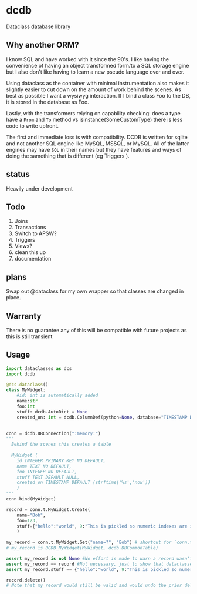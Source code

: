 # dcdb


Dataclass database library

## Why another ORM?

I know SQL and have worked with it since the 90's.  I like having the convenience
of having an object transformed form/to a SQL storage engine but I also don't
like having to learn a new pseudo language over and over.

Using dataclass as the container with minimal instrumentation also makes it slightly 
easier to cut down on the amount of work behind the scenes.  As best as possible I want
a wysiwyg interaction.  If I bind a class Foo to the DB, it is stored in the database as
Foo.

Lastly, with the transformers relying on capability checking: does a type have a `From` and `To` method vs isinstance(SomeCustomType) 
there is less code to write upfront.

The first and immediate loss is with compatibility.  DCDB is written for sqlite and not another
SQL engine like MySQL, MSSQL, or MySQL.   All of the latter engines may have `SQL` in their
names but they have features and ways of doing the samething that is different (eg Triggers ).

## status

Heavily under development


## Todo


1. Joins    
2. Transactions  
3. Switch to APSW?
4. Triggers
5. Views?
6. clean this up
7. documentation


## plans


Swap out @dataclass for my own wrapper so that classes 
are changed in place.


## Warranty


There is no guarantee any of this will be compatible with future 
projects as this is still transient



## Usage


```python
import dataclasses as dcs
import dcdb

@dcs.dataclass()
class MyWidget:
    #id: int is automatically added
    name:str
    foo:int
    stuff: dcdb.AutoDict = None
    created_on: int = dcdb.ColumnDef(python=None, database="TIMESTAMP DEFAULT (strftime('%s','now'))")
    

conn = dcdb.DBConnection(":memory:")
"""
  Behind the scenes this creates a table
  
  MyWidget (
    id INTEGER PRIMARY KEY NO DEFAULT, 
    name TEXT NO DEFAULT,
    foo INTEGER NO DEFAULT,
    stuff TEXT DEFAULT NULL,
    created_on TIMESTAMP DEFAULT (strftime('%s','now'))
    )
"""
conn.bind(MyWidget)

record = conn.t.MyWidget.Create(
    name="Bob", 
    foo=123, 
    stuff={"hello":"world", 9:"This is pickled so numeric indexes are integers"}
    )
    
my_record = conn.t.MyWidget.Get("name=?", "Bob") # shortcut for `conn.t.MyWidget.Select("name=?", "Bob").first()`
# my_record is DCDB_MyWidget(MyWidget, dcdb.DBCommonTable)

assert my_record is not None #No effort is made to warn a record wasn't found (eg throwing RecordNotFound or similar)
assert my_record == record #Not necessary, just to show that dataclasses comparison logic is still functioning
assert my_record.stuff == {"hello":"world", 9:"This is pickled so numeric indexes are integers"}

record.delete()
# Note that my_record would still be valid and would undo the prior delete if update() or save() was called.


 

```
